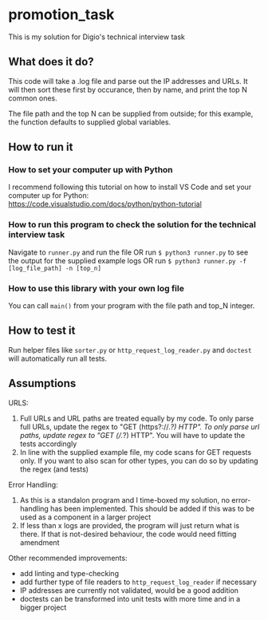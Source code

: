 # promotion_task

This is my solution for Digio's technical interview task

## What does it do?

This code will take a .log file and parse out the IP addresses and URLs. It will then sort these first by occurance, then by name, and print the top N common ones. 

The file path and the top N can be supplied from outside; for this example, the function defaults to supplied global variables. 

## How to run it

### How to set your computer up with Python

I recommend following this tutorial on how to install VS Code and set your computer up for Python: https://code.visualstudio.com/docs/python/python-tutorial

### How to run this program to check the solution for the technical interview task

Navigate to `runner.py` and run the file 
OR run `$ python3 runner.py` to see the output for the supplied example logs
OR run `$ python3 runner.py -f [log_file_path] -n [top_n]`

### How to use this library with your own log file

You can call `main()` from your program with the file path and top_N integer.

## How to test it

Run helper files like `sorter.py` or `http_request_log_reader.py` and `doctest` will automatically run all tests.

## Assumptions

URLS:
1. Full URLs and URL paths are treated equally by my code. To only parse full URLs, update the regex to "GET (https?:\/\/.*?) HTTP". To only parse url paths, update regex to "GET (\/.*?) HTTP". You will have to update the tests accordingly
2. In line with the supplied example file, my code scans for GET requests only. If you want to also scan for other types, you can do so by updating the regex (and tests)

Error Handling:
1. As this is a standalon program and I time-boxed my solution, no error-handling has been implemented. This should be added if this was to be used as a component in a larger project
2. If less than x logs are provided, the program will just return what is there. If that is not-desired behaviour, the code would need fitting amendment

Other recommended improvements:
- add linting and type-checking
- add further type of file readers to `http_request_log_reader` if necessary
- IP addresses are currently not validated, would be a good addition
- doctests can be transformed into unit tests with more time and in a bigger project